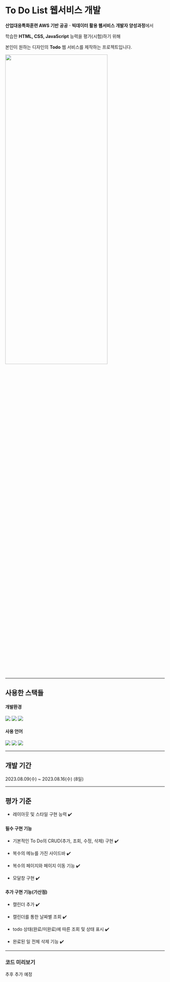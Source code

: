 # To Do List 웹서비스 개발

**산업대응특화훈련 AWS 기반 공공ㆍ빅데이터 활용 웹서비스 개발자 양성과정**에서

학습한 **HTML, CSS, JavaScript** 능력을 평가(시험)하기 위해

본인이 원하는 디자인의 **Todo** 웹 서비스를 제작하는 프로젝트입니다.



<img src="https://github.com/SeongGwangJu/AWS_Exam_Todolist_Project/assets/133538833/9f3dafba-69f5-498e-bd20-b89ec8db549d)" width="80%" height="50%"/>

	
---
## 사용한 스택들
<div>
		<h4>개발환경</h4>
<img src="https://img.shields.io/badge/VSCode-007ACC?style=for-the-badge&logo=visualstudiocode&logoColor=white">
<img src="https://img.shields.io/badge/git-F05032?style=for-the-badge&logo=git&logoColor=white">
<img src="https://img.shields.io/badge/github-181717?style=for-the-badge&logo=github&logoColor=white">
<br>
		<h4>사용 언어</h4>
<img src="https://img.shields.io/badge/html5-E34F26?style=for-the-badge&logo=html5&logoColor=white">
<img src="https://img.shields.io/badge/css-1572B6?style=for-the-badge&logo=css3&logoColor=white">
<img src="https://img.shields.io/badge/javascript-F7DF1E?style=for-the-badge&logo=javascript&logoColor=black">
<br>
</div>

---

## 개발 기간


2023.08.09(수) ~ 2023.08.16(수) (8일)

---



## 평가 기준

- 레이아웃 및 스타일 구현 능력 ✔️

#### 필수 구현 기능

  - 기본적인 To Do의 CRUD(추가, 조회, 수정, 삭제) 구현 ✔️
 
  - 복수의 메뉴를 가진 사이드바 ✔️
 
  - 복수의 페이지와 페이지 이동 기능 ✔️
  
  - 모달창 구현 ✔️

#### 추가 구현 기능(가산점)

  - 캘린더 추가 ✔️

  - 캘린더를 통한 날짜별 조회 ✔️

  - todo 상태(완료/미완료)에 따른 조회 및 상태 표시 ✔️
    
  - 완료된 일 전체 삭제 기능 ✔️

---

### 코드 미리보기

추후 추가 예정
